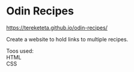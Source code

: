 # Odin Recipes

https://tereketeta.github.io/odin-recipes/

Create a website to hold links to multiple recipes.

Toos used:  
    HTML  
    CSS  